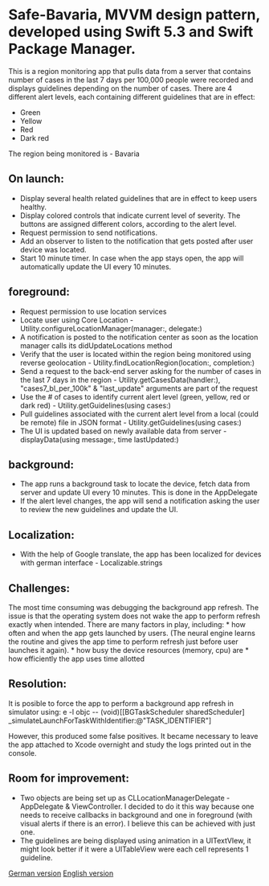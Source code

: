 # Safe-Bavaria, MVVM design pattern, developed using Swift 5.3 and Swift Package Manager.

This is a region monitoring app that pulls data from a server that contains number of cases in the last 7 days per 100,000 people were recorded and displays guidelines depending on the number of cases. There are 4 different alert levels, each containing different guidelines that are in effect:

- Green
- Yellow
- Red
- Dark red

The region being monitored is - Bavaria

On launch:
-------------------------------------------------
- Display several health related guidelines that are in effect to keep users healthy.
- Display colored controls that indicate current level of severity. The buttons are assigned different colors, according to the alert level.
- Request permission to send notifications. 
- Add an observer to listen to the notification that gets posted after user device was located.
- Start 10 minute timer. In case when the app stays open, the app will automatically update the UI every 10 minutes.

foreground:
---------------
- Request permission to use location services
- Locate user using Core Location - Utility.configureLocationManager(manager:, delegate:)
- A notification is posted to the notification center as soon as the location manager calls its didUpdateLocations method
- Verify that the user is located within the region being monitored using reverse geolocation - Utility.findLocationRegion(location:, completion:)
- Send a request to the back-end server asking for the number of cases in the last 7 days in the region - Utility.getCasesData(handler:), "cases7_bl_per_100k" & "last_update" arguments are part of the request
- Use the # of cases to identify current alert level (green, yellow, red or dark red) - Utility.getGuidelines(using cases:)
- Pull guidelines associated with the current alert level from a local (could be remote) file in JSON format - Utility.getGuidelines(using cases:)
- The UI is updated based on newly available data from server - displayData(using message:, time lastUpdated:)

background:
-------------------------------------
- The app runs a background task to locate the device, fetch data from server and update UI every 10 minutes. This is done in the AppDelegate 
- If the alert level changes, the app will send a notification asking the user to review the new guidelines and update the UI.

Localization:
---------------
- With the help of Google translate, the app has been localized for devices with german interface - Localizable.strings 

Challenges:
-------------
The most time consuming was debugging the background app refresh. The issue is that the operating system does not wake the app to perform refresh exactly when intended. There are many factors in play, including: 
    * how often and when the app gets launched by users. (The neural engine learns the routine and gives the app time to perform refresh just before user launches it again).
    * how busy the device resources (memory, cpu) are
    * how efficiently the app uses time allotted 

Resolution:
-------------
It is posible to force the app to perform a background app refresh in simulator using: e -l objc -- (void)[[BGTaskScheduler sharedScheduler] _simulateLaunchForTaskWithIdentifier:@"TASK_IDENTIFIER"]

However, this produced some false positives. It became necessary to leave the app attached to Xcode overnight and study the logs printed out in the console.

Room for improvement:
---------------------------
- Two objects are being set up as CLLocationManagerDelegate - AppDelegate & ViewController. I decided to do it this way because one needs to receive callbacks in background and one in foreground (with visual alerts if there is an error). I believe this can be achieved with just one.
- The guidelines are being displayed using animation in a UITextVIew, it might look better if it were a UITableView were each cell represents 1 guideline.

[German version](Safe%20Bavaria/Data/screenshots/de.png)
[English version](Safe%20Bavaria/Data/screenshots/en.png)
